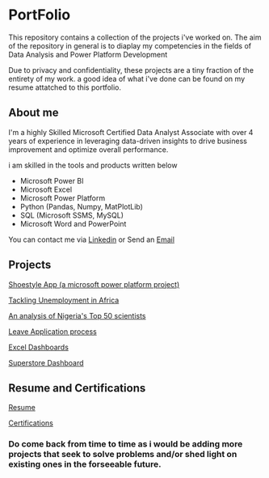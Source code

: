 # PortFolio

This repository contains a collection of the projects i've worked on. The aim of the repository in general is to diaplay my competencies in the fields of Data Analysis and Power Platform Development

Due to privacy and confidentiality, these projects are a tiny fraction of the entirety of my work. a good idea of what i've done can be found on my resume attatched to this portfolio.


## About me

I'm a highly Skilled Microsoft Certified Data Analyst Associate with over 4 years of experience in leveraging data-driven insights to drive business improvement and optimize overall performance. 

i am skilled in the tools and products written below
- Microsoft Power BI
- Microsoft Excel
- Microsoft Power Platform
- Python (Pandas, Numpy, MatPlotLib)
- SQL (Microsoft SSMS, MySQL)
- Microsoft Word and PowerPoint

You can contact me via [Linkedin](https://www.linkedin.com/in/asoh-eloka-603700221) or Send an [Email](asoheloka@gmail.com)

## Projects

[Shoestyle App (a microsoft power platform project)](https://github.com/eloka11222/Shoe-Styles-app)

[Tackling Unemployment in Africa](https://github.com/eloka11222/Unemployment-in-Africa)

[An analysis of Nigeria's Top 50 scientists](https://github.com/eloka11222/Nigeria-s-Top-50-Scientists)

[Leave Application process](https://github.com/eloka11222/Leave-Application-Process)

[Excel Dashboards](https://github.com/eloka11222/Excel-Dashboards)

[Superstore Dashboard](https://github.com/eloka11222/Superstore-sales-)

## Resume and Certifications

[Resume](https://drive.google.com/file/d/14B17-_rr-3GCp6wXPoXTAw8zPxUFp5Bj/view?usp=drive_link)

[Certifications](https://github.com/eloka11222/Certifications)

### Do come back from time to time as i would be adding more projects that seek to solve problems and/or shed light on existing ones in the forseeable future. 
